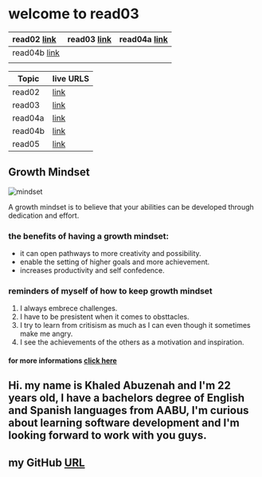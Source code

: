 # welcome to read03          

| read02 [link](https://khaledabuzenah.github.io/Reading-notes/Read02)   | read03 [link](https://khaledabuzenah.github.io/Reading-notes/Read03)   | read04a [link](https://khaledabuzenah.github.io/Reading-notes/read04a)   |
| :------------- | :----------: | -----------: |
|  read04b [link](https://khaledabuzenah.github.io/Reading-notes/read04b) |    |   |
|   |  | | |



| Topic      | live URLS |
| ----------- | ----------- |
| read02      | [link](https://khaledabuzenah.github.io/Reading-notes/Read02)       |
| read03   | [link](https://khaledabuzenah.github.io/Reading-notes/Read03)        |
| read04a   | [link](https://khaledabuzenah.github.io/Reading-notes/read04a)        |
| read04b   | [link](https://khaledabuzenah.github.io/Reading-notes/read04b)        |
| read05   | [link](https://khaledabuzenah.github.io/Reading-notes/read05)        |




## Growth Mindset
![mindset](https://tofasakademi.com/wp-content/uploads/2019/06/growth-mindset3.png)

A growth mindset is to believe that your abilities can be developed through dedication and effort.

### the benefits of having a growth mindset:
*  it can open pathways to more creativity and possibility.
*  enable the setting of higher goals and more achievement.
*  increases productivity and self confedence.

### reminders of myself of how to keep growth mindset
1. I always embrece challenges.
2. I have to be presistent when it comes to obsttacles.
3. I try to learn from critisism as much as I can even though it sometimes make me angry.
4. I see the achievements of the others as a motivation and inspiration.

#### for more informations [click here](https://www.atlassian.com/blog/inside-atlassian/growth-mindset)

## Hi. my name is Khaled Abuzenah and I'm 22 years old, I have a bachelors degree of English and Spanish languages from AABU, I'm curious about learning software development and I'm looking forward to work with you guys.
## my GitHub [URL](https://github.com/khaledABUZENAH)
